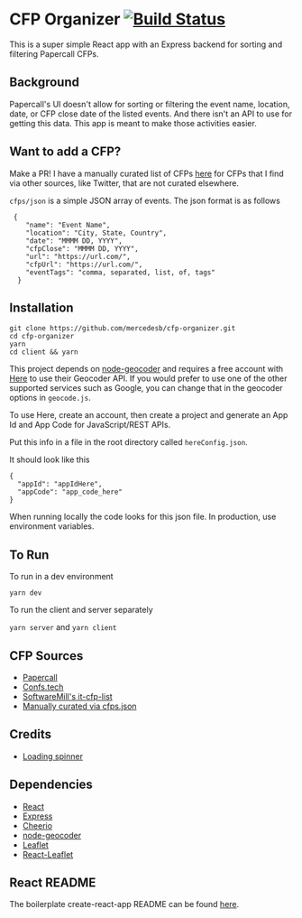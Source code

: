 # CFP Organizer [![Build Status](https://travis-ci.com/mercedesb/cfp-organizer.svg?branch=master)](https://travis-ci.com/mercedesb/cfp-organizer)

This is a super simple React app with an Express backend for sorting and filtering Papercall CFPs.

## Background

Papercall's UI doesn't allow for sorting or filtering the event name, location, date, or CFP close date of the listed events. And there isn't an API to use for getting this data. This app is meant to make those activities easier.

## Want to add a CFP?

Make a PR! I have a manually curated list of CFPs [here](./data/cfps.json) for CFPs that I find via other sources, like Twitter, that are not curated elsewhere.

`cfps/json` is a simple JSON array of events. The json format is as follows
```
 {
    "name": "Event Name",
    "location": "City, State, Country",
    "date": "MMMM DD, YYYY",
    "cfpClose": "MMMM DD, YYYY",
    "url": "https://url.com/",
    "cfpUrl": "https://url.com/",
    "eventTags": "comma, separated, list, of, tags"
  }
```

## Installation
```
git clone https://github.com/mercedesb/cfp-organizer.git
cd cfp-organizer
yarn
cd client && yarn
```

This project depends on [node-geocoder](https://github.com/nchaulet/node-geocoder) and requires  a free account with [Here](https://developer.here.com/) to use their Geocoder API. If you would prefer to use one of the other supported services such as Google, you can change that in the geocoder options in `geocode.js`.

To use Here, create an account, then create a project and generate an App Id and App Code for JavaScript/REST APIs.

Put this info in a file in the root directory called `hereConfig.json`. 

It should look like this
```
{
  "appId": "appIdHere",
  "appCode": "app_code_here"
}
```

When running locally the code looks for this json file. In production, use environment variables.

## To Run
To run in a dev environment

```
yarn dev
```

To run the client and server separately

`yarn server` and `yarn client`

## CFP Sources
- [Papercall](https://www.papercall.io/)
- [Confs.tech](https://confs.tech)
- [SoftwareMill's it-cfp-list](https://github.com/softwaremill/it-cfp-list)
- [Manually curated via cfps.json](./data/cfps.json)

## Credits
- [Loading spinner](https://loading.io/css/)

## Dependencies
- [React](https://github.com/facebook/react)
- [Express](https://github.com/expressjs/express)
- [Cheerio](https://github.com/cheeriojs/cheerio)
- [node-geocoder](https://github.com/nchaulet/node-geocoder)
- [Leaflet](https://github.com/Leaflet/Leaflet)
- [React-Leaflet](https://github.com/PaulLeCam/react-leaflet)

## React README
The boilerplate create-react-app README can be found [here](client/README.md).
